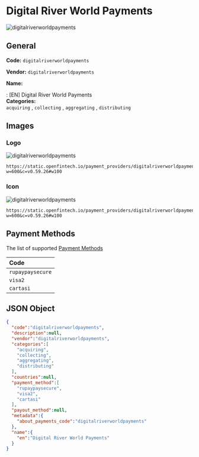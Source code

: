 
# Digital River World Payments 
![digitalriverworldpayments](https://static.openfintech.io/payment_providers/digitalriverworldpayments/logo.svg?w=600&c=v0.59.26#w100)  

## General 
 
**Code:** `digitalriverworldpayments` 
 
**Vendor:** `digitalriverworldpayments` 
 
**Name:**  
 
:	[EN] Digital River World Payments  
**Categories:**  
`acquiring` , `collecting` , `aggregating` , `distributing` 
 

## Images 

### Logo 
 
![digitalriverworldpayments](https://static.openfintech.io/payment_providers/digitalriverworldpayments/logo.svg?w=600&c=v0.59.26#w100)  

```
https://static.openfintech.io/payment_providers/digitalriverworldpayments/logo.svg?w=600&c=v0.59.26#w100
```  

### Icon 
 
![digitalriverworldpayments](https://static.openfintech.io/payment_providers/digitalriverworldpayments/icon.svg?w=600&c=v0.59.26#w100)  

```
https://static.openfintech.io/payment_providers/digitalriverworldpayments/icon.svg?w=600&c=v0.59.26#w100
```  

## Payment Methods 
 
The list of supported  [Payment Methods](#) 

|Code| 
|:---| 
|`rupaypaysecure`| 
|`visa2`| 
|`cartasi`| 
 

## JSON Object 

```json
{
  "code":"digitalriverworldpayments",
  "description":null,
  "vendor":"digitalriverworldpayments",
  "categories":[
    "acquiring",
    "collecting",
    "aggregating",
    "distributing"
  ],
  "countries":null,
  "payment_method":[
    "rupaypaysecure",
    "visa2",
    "cartasi"
  ],
  "payout_method":null,
  "metadata":{
    "about_payments_code":"digitalriverworldpayments"
  },
  "name":{
    "en":"Digital River World Payments"
  }
}
```  
